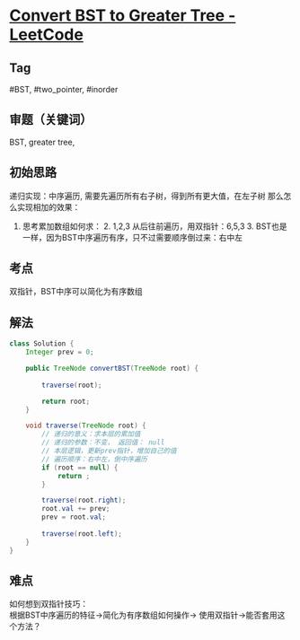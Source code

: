 # [Convert BST to Greater Tree - LeetCode](https://leetcode.com/problems/convert-bst-to-greater-tree/description/)
## Tag
#BST, #two_pointer, #inorder
## 审题（关键词） 
BST, greater tree,
## 初始思路  
递归实现：中序遍历, 需要先遍历所有右子树，得到所有更大值，在左子树
那么怎么实现相加的效果：
1. 思考累加数组如何求：
	2. 1,2,3 从后往前遍历，用双指针：6,5,3
	3. BST也是一样，因为BST中序遍历有序，只不过需要顺序倒过来：右中左
## 考点  
双指针，BST中序可以简化为有序数组
## 解法  
```java
class Solution {
    Integer prev = 0;

    public TreeNode convertBST(TreeNode root) {
        
        traverse(root);

        return root;
    }

    void traverse(TreeNode root) {
        // 递归的意义：求本层的累加值
        // 递归的参数：不变， 返回值： null
        // 本层逻辑，更新prev指针，增加自己的值
        // 遍历顺序：右中左，倒中序遍历
        if (root == null) {
            return ;
        }

        traverse(root.right);
        root.val += prev;
        prev = root.val;
    
        traverse(root.left);
    }
}
```

## 难点
如何想到双指针技巧：  
根据BST中序遍历的特征->简化为有序数组如何操作-> 使用双指针->能否套用这个方法？